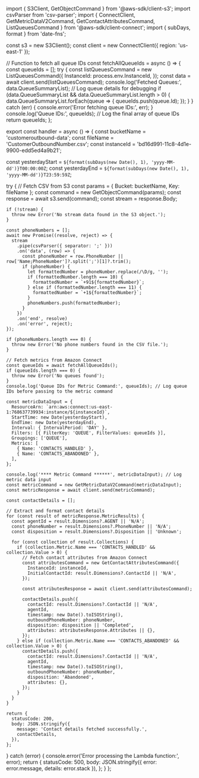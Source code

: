 import { S3Client, GetObjectCommand } from '@aws-sdk/client-s3';
import csvParser from 'csv-parser';
import { ConnectClient, GetMetricDataV2Command, GetContactAttributesCommand, ListQueuesCommand } from '@aws-sdk/client-connect';
import { subDays, format } from 'date-fns';

const s3 = new S3Client();
const client = new ConnectClient({ region: 'us-east-1' });

// Function to fetch all queue IDs
const fetchAllQueueIds = async () => {
  const queueIds = [];
  try {
    const listQueuesCommand = new ListQueuesCommand({
      InstanceId: process.env.InstanceId,
    });
    const data = await client.send(listQueuesCommand);
    console.log('Fetched Queues:', data.QueueSummaryList);  // Log queue details for debugging
    if (data.QueueSummaryList && data.QueueSummaryList.length > 0) {
      data.QueueSummaryList.forEach(queue => {
        queueIds.push(queue.Id);
      });
    }
  } catch (err) {
    console.error('Error fetching queue IDs:', err);
  }
  console.log('Queue IDs:', queueIds);  // Log the final array of queue IDs
  return queueIds;
};

export const handler = async () => {
  const bucketName = 'customeroutbound-data';
  const fileName = 'CustomerOutboundNumber.csv';
  const instanceId = 'bd16d991-11c8-4d1e-9900-edd5ed4a9b21';
  
  const yesterdayStart = `${format(subDays(new Date(), 1), 'yyyy-MM-dd')}T00:00:00Z`;
  const yesterdayEnd = `${format(subDays(new Date(), 1), 'yyyy-MM-dd')}T23:59:59Z`;

  try {
    // Fetch CSV from S3
    const params = { Bucket: bucketName, Key: fileName };
    const command = new GetObjectCommand(params);
    const response = await s3.send(command);
    const stream = response.Body;

    if (!stream) {
      throw new Error('No stream data found in the S3 object.');
    }

    const phoneNumbers = [];
    await new Promise((resolve, reject) => {
      stream
        .pipe(csvParser({ separator: ';' }))
        .on('data', (row) => {
          const phoneNumber = row.PhoneNumber || row['Name;PhoneNumber']?.split(';')[1]?.trim();
          if (phoneNumber) {
            let formattedNumber = phoneNumber.replace(/\D/g, '');
            if (formattedNumber.length === 10) {
              formattedNumber = `+91${formattedNumber}`;
            } else if (formattedNumber.length === 11) {
              formattedNumber = `+1${formattedNumber}`;
            }
            phoneNumbers.push(formattedNumber);
          }
        })
        .on('end', resolve)
        .on('error', reject);
    });

    if (phoneNumbers.length === 0) {
      throw new Error('No phone numbers found in the CSV file.');
    }

    // Fetch metrics from Amazon Connect
    const queueIds = await fetchAllQueueIds();
    if (queueIds.length === 0) {
      throw new Error('No queues found');
    }
    console.log('Queue IDs for Metric Command:', queueIds); // Log queue IDs before passing to the metric command

    const metricDataInput = {
      ResourceArn: `arn:aws:connect:us-east-1:768637739934:instance/${instanceId}`,
      StartTime: new Date(yesterdayStart),
      EndTime: new Date(yesterdayEnd),
      Interval: { IntervalPeriod: 'DAY' },
      Filters: [{ FilterKey: 'QUEUE', FilterValues: queueIds }],
      Groupings: ['QUEUE'],
      Metrics: [
        { Name: 'CONTACTS_HANDLED' },
        { Name: 'CONTACTS_ABANDONED' },
      ],
    };

    console.log('**** Metric Command ******', metricDataInput); // Log metric data input
    const metricCommand = new GetMetricDataV2Command(metricDataInput);
    const metricResponse = await client.send(metricCommand);

    const contactDetails = [];

    // Extract and format contact details
    for (const result of metricResponse.MetricResults) {
      const agentId = result.Dimensions?.AGENT || 'N/A';
      const phoneNumber = result.Dimensions?.PhoneNumber || 'N/A';
      const disposition = result.Dimensions?.Disposition || 'Unknown';

      for (const collection of result.Collections) {
        if (collection.Metric.Name === 'CONTACTS_HANDLED' && collection.Value > 0) {
          // Fetch contact attributes from Amazon Connect
          const attributesCommand = new GetContactAttributesCommand({
            InstanceId: instanceId,
            InitialContactId: result.Dimensions?.ContactId || 'N/A',
          });

          const attributesResponse = await client.send(attributesCommand);

          contactDetails.push({
            contactId: result.Dimensions?.ContactId || 'N/A',
            agentId,
            timestamp: new Date().toISOString(),
            outboundPhoneNumber: phoneNumber,
            disposition: disposition || 'Completed',
            attributes: attributesResponse.Attributes || {},
          });
        } else if (collection.Metric.Name === 'CONTACTS_ABANDONED' && collection.Value > 0) {
          contactDetails.push({
            contactId: result.Dimensions?.ContactId || 'N/A',
            agentId,
            timestamp: new Date().toISOString(),
            outboundPhoneNumber: phoneNumber,
            disposition: 'Abandoned',
            attributes: {},
          });
        }
      }
    }

    return {
      statusCode: 200,
      body: JSON.stringify({
        message: 'Contact details fetched successfully.',
        contactDetails,
      }),
    };
  } catch (error) {
    console.error('Error processing the Lambda function:', error);
    return {
      statusCode: 500,
      body: JSON.stringify({ error: error.message, details: error.stack }),
    };
  }
};